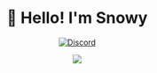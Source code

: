 <h1 align="center">👋 Hello! I'm Snowy</h1>

<p align="center">
<a href="https://discord.gg/Hkt4Ef5wQV">
<img alt="Discord" src="https://discordapp.com/api/guilds/872452467810517023/widget.png?style=shield">
</a>

<p align="center">
  <img src="https://discord.c99.nl/widget/theme-2/871802494295101480.png">
</p>

